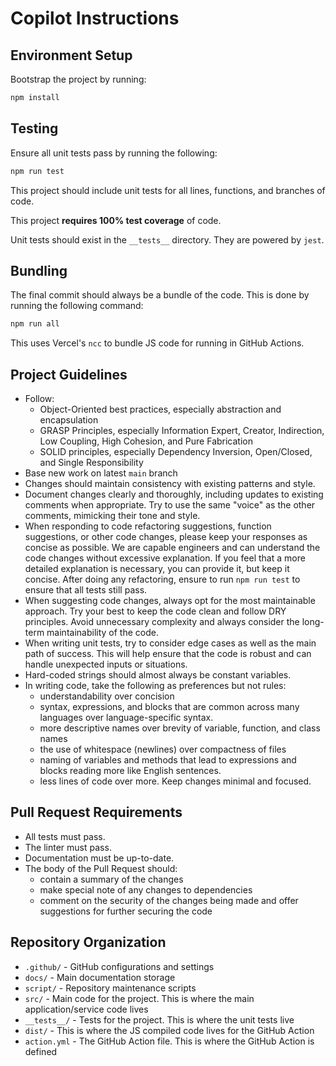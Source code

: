 # Copilot Instructions

## Environment Setup

Bootstrap the project by running:

```bash
npm install
```

## Testing

Ensure all unit tests pass by running the following:

```bash
npm run test
```

This project should include unit tests for all lines, functions, and branches of code.

This project **requires 100% test coverage** of code.

Unit tests should exist in the `__tests__` directory. They are powered by `jest`.

## Bundling

The final commit should always be a bundle of the code. This is done by running the following command:

```bash
npm run all
```

This uses Vercel's `ncc` to bundle JS code for running in GitHub Actions.

## Project Guidelines

- Follow:
   - Object-Oriented best practices, especially abstraction and encapsulation
   - GRASP Principles, especially Information Expert, Creator, Indirection, Low Coupling, High Cohesion, and Pure Fabrication
   - SOLID principles, especially Dependency Inversion, Open/Closed, and Single Responsibility
- Base new work on latest `main` branch
- Changes should maintain consistency with existing patterns and style.
- Document changes clearly and thoroughly, including updates to existing comments when appropriate. Try to use the same "voice" as the other comments, mimicking their tone and style.
- When responding to code refactoring suggestions, function suggestions, or other code changes, please keep your responses as concise as possible. We are capable engineers and can understand the code changes without excessive explanation. If you feel that a more detailed explanation is necessary, you can provide it, but keep it concise. After doing any refactoring, ensure to run `npm run test` to ensure that all tests still pass.
- When suggesting code changes, always opt for the most maintainable approach. Try your best to keep the code clean and follow DRY principles. Avoid unnecessary complexity and always consider the long-term maintainability of the code.
- When writing unit tests, try to consider edge cases as well as the main path of success. This will help ensure that the code is robust and can handle unexpected inputs or situations.
- Hard-coded strings should almost always be constant variables.
- In writing code, take the following as preferences but not rules:
   - understandability over concision
   - syntax, expressions, and blocks that are common across many languages over language-specific syntax.
   - more descriptive names over brevity of variable, function, and class names
   - the use of whitespace (newlines) over compactness of files
   - naming of variables and methods that lead to expressions and blocks reading more like English sentences.
   - less lines of code over more. Keep changes minimal and focused.

## Pull Request Requirements

- All tests must pass.
- The linter must pass.
- Documentation must be up-to-date.
- The body of the Pull Request should:
   - contain a summary of the changes
   - make special note of any changes to dependencies
   - comment on the security of the changes being made and offer suggestions for further securing the code

## Repository Organization

- `.github/` - GitHub configurations and settings
- `docs/` - Main documentation storage
- `script/` - Repository maintenance scripts
- `src/` - Main code for the project. This is where the main application/service code lives
- `__tests__/` - Tests for the project. This is where the unit tests live
- `dist/` - This is where the JS compiled code lives for the GitHub Action
- `action.yml` - The GitHub Action file. This is where the GitHub Action is defined
